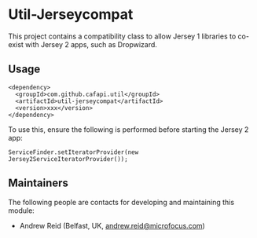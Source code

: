 # Util-Jerseycompat

This project contains a compatibility class to allow Jersey 1 libraries to co-exist with Jersey 2 apps, such as Dropwizard.

## Usage

```
<dependency>
  <groupId>com.github.cafapi.util</groupId>
  <artifactId>util-jerseycompat</artifactId>
  <version>xxx</version>
</dependency>
```

To use this, ensure the following is performed before starting the Jersey 2 app:

`ServiceFinder.setIteratorProvider(new Jersey2ServiceIteratorProvider());`

## Maintainers

The following people are contacts for developing and maintaining this module:

- Andrew Reid (Belfast, UK, andrew.reid@microfocus.com)
